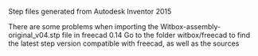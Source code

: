 Step files generated from Autodesk Inventor 2015

There are some problems when importing the Witbox-assembly-original_v04.stp file in freecad 0.14
Go to the folder witbox/freecad to find the latest step version compatible with freecad, as well as the sources





